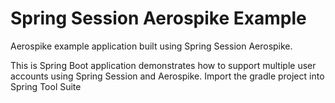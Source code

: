 Spring Session Aerospike Example
================================
Aerospike example application built using Spring Session Aerospike.

This is Spring Boot application demonstrates how to support multiple user accounts using Spring Session and Aerospike. Import the gradle project into Spring Tool Suite 

